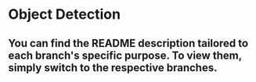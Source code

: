 # Object Detection
## You can find the README description tailored to each branch's specific purpose. To view them, simply switch to the respective branches.